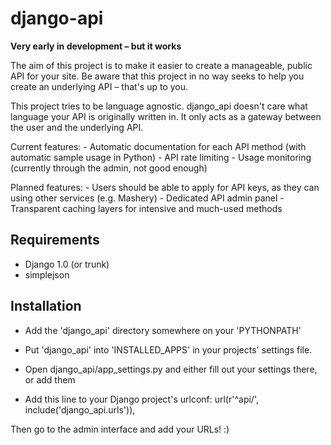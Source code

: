 # django-api
**Very early in development – but it works**

The aim of this project is to make it easier to create a manageable, public API for your site.
Be aware that this project in no way seeks to help you create an underlying API – that's up to you.

This project tries to be language agnostic. django_api doesn't care what language your API is originally written in. It only acts as a gateway between the user and the underlying API.

Current features:
    - Automatic documentation for each API method (with automatic sample usage in Python)
    - API rate limiting
    - Usage monitoring (currently through the admin, not good enough)

Planned features:
    - Users should be able to apply for API keys, as they can using other services (e.g. Mashery)
    - Dedicated API admin panel
    - Transparent caching layers for intensive and much-used methods



## Requirements
- Django 1.0 (or trunk)
- simplejson

## Installation
- Add the 'django_api' directory somewhere on your 'PYTHONPATH'
- Put 'django_api' into 'INSTALLED_APPS' in your projects' settings file.
- Open django_api/app_settings.py and either fill out your settings there, or add them

- Add this line to your Django project's urlconf: 
    url(r'^api/', include('django_api.urls')),

Then go to the admin interface and add your URLs! :)